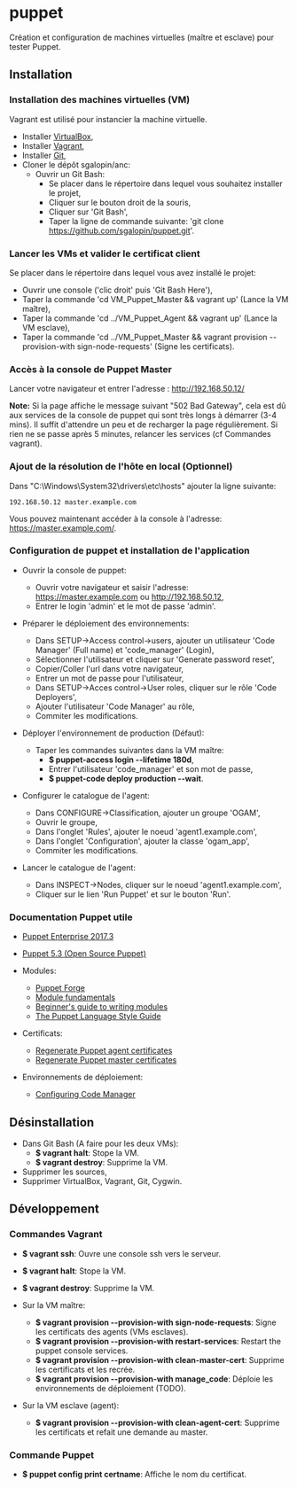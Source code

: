# puppet
Création et configuration de machines virtuelles (maître et esclave) pour tester Puppet.

## Installation

### Installation des machines virtuelles (VM)

Vagrant est utilisé pour instancier la machine virtuelle.
- Installer [VirtualBox](https://www.virtualbox.org/wiki/Downloads),
- Installer [Vagrant](https://www.vagrantup.com/downloads.html),
- Installer [Git](https://git-scm.com/downloads),
- Cloner le dépôt sgalopin/anc:
    - Ouvrir un Git Bash:
        - Se placer dans le répertoire dans lequel vous souhaitez installer le projet,
        - Cliquer sur le bouton droit de la souris,
        - Cliquer sur 'Git Bash',
        - Taper la ligne de commande suivante: 'git clone https://github.com/sgalopin/puppet.git'.

### Lancer les VMs et valider le certificat client

Se placer dans le répertoire dans lequel vous avez installé le projet:
- Ouvrir une console ('clic droit' puis 'Git Bash Here'),
- Taper la commande 'cd VM_Puppet_Master && vagrant up' (Lance la VM maître),
- Taper la commande 'cd ../VM_Puppet_Agent && vagrant up' (Lance la VM esclave),
- Taper la commande 'cd ../VM_Puppet_Master && vagrant provision --provision-with sign-node-requests' (Signe les certificats).

### Accès à la console de Puppet Master
Lancer votre navigateur et entrer l'adresse : http://192.168.50.12/

**Note:** Si la page affiche le message suivant "502 Bad Gateway", cela est dû aux services de la console de puppet qui sont très longs à démarrer (3-4 mins). Il suffit d'attendre un peu et de recharger la page régulièrement. Si rien ne se passe après 5 minutes, relancer les services (cf Commandes vagrant).

### Ajout de la résolution de l'hôte en local (Optionnel)
Dans "C:\Windows\System32\drivers\etc\hosts" ajouter la ligne suivante:
```
192.168.50.12 master.example.com
```
Vous pouvez maintenant accéder à la console à l'adresse: https://master.example.com/.

### Configuration de puppet et installation de l'application

- Ouvrir la console de puppet:
  - Ouvrir votre navigateur et saisir l'adresse: https://master.example.com ou http://192.168.50.12,
  - Entrer le login 'admin' et le mot de passe 'admin'.


- Préparer le déploiement des environnements:
  - Dans SETUP->Access control->users, ajouter un utilisateur 'Code Manager' (Full name) et 'code_manager' (Login),
  - Sélectionner l'utilisateur et cliquer sur 'Generate password reset',
  - Copier/Coller l'url dans votre navigateur,
  - Entrer un mot de passe pour l'utilisateur,
  - Dans SETUP->Acces control->User roles, cliquer sur le rôle 'Code Deployers',
  - Ajouter l'utilisateur 'Code Manager' au rôle,
  - Commiter les modifications.


- Déployer l'environnement de production (Défaut):
  - Taper les commandes suivantes dans la VM maître:
    - **$ puppet-access login --lifetime 180d**,
    - Entrer l'utilisateur 'code_manager' et son mot de passe,
    - **$ puppet-code deploy production --wait**.


- Configurer le catalogue de l'agent:
  - Dans CONFIGURE->Classification, ajouter un groupe 'OGAM',
  - Ouvrir le groupe,
  - Dans l'onglet 'Rules', ajouter le noeud 'agent1.example.com',
  - Dans l'onglet 'Configuration', ajouter la classe 'ogam_app',
  - Commiter les modifications.


- Lancer le catalogue de l'agent:
  - Dans INSPECT->Nodes, cliquer sur le noeud 'agent1.example.com',
  - Cliquer sur le lien 'Run Puppet' et sur le bouton 'Run'.

### Documentation Puppet utile

- [Puppet Enterprise 2017.3](https://puppet.com/docs/pe/2017.3/overview/pe_user_guide.html)
- [Puppet 5.3 (Open Source Puppet)](https://puppet.com/docs/puppet/5.3/index.html)


- Modules:
  - [Puppet Forge](https://forge.puppet.com)
  - [Module fundamentals](https://puppet.com/docs/puppet/5.3/modules_fundamentals.html)
  - [Beginner's guide to writing modules](https://puppet.com/docs/puppet/5.3/bgtm.html)
  - [The Puppet Language Style Guide](https://puppet.com/docs/puppet/5.3/style_guide.html)


- Certificats:
  - [Regenerate Puppet agent certificates](https://puppet.com/docs/pe/2017.3/ssl_and_certificates/regenerate_puppet_agent_certificates.html)
  - [Regenerate Puppet master certificates](https://puppet.com/docs/pe/2017.3/ssl_and_certificates/regenerating_certificates_monolithic_installs.html)


- Environnements de déploiement:
  - [Configuring Code Manager](https://puppet.com/docs/pe/2017.3/code_management/code_mgr_config.html#configuring-code-manager)

## Désinstallation

- Dans Git Bash (A faire pour les deux VMs):
  - **$ vagrant halt**: Stope la VM.
  - **$ vagrant destroy**: Supprime la VM.
- Supprimer les sources,
- Supprimer VirtualBox, Vagrant, Git, Cygwin.

## Développement

### Commandes Vagrant
- **$ vagrant ssh**: Ouvre une console ssh vers le serveur.
- **$ vagrant halt**: Stope la VM.
- **$ vagrant destroy**: Supprime la VM.


- Sur la VM maître:
  - **$ vagrant provision --provision-with sign-node-requests**: Signe les certificats des agents (VMs esclaves).
  - **$ vagrant provision --provision-with restart-services**: Restart the puppet console services.
  - **$ vagrant provision --provision-with clean-master-cert**: Supprime les certificats et les recrée.
  - **$ vagrant provision --provision-with manage_code**: Déploie les environnements de déploiement (TODO).


- Sur la VM esclave (agent):
  - **$ vagrant provision --provision-with clean-agent-cert**: Supprime les certificats et refait une demande au master.

### Commande Puppet
- **$ puppet config print certname**: Affiche le nom du certificat.
